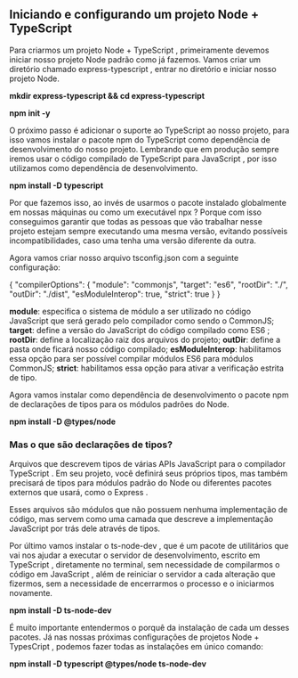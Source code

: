 ## Iniciando e configurando um projeto Node + TypeScript

Para criarmos um projeto Node + TypeScript , primeiramente devemos iniciar nosso projeto Node padrão como já fazemos. Vamos criar um diretório chamado express-typescript , entrar no diretório e iniciar nosso projeto Node.

**mkdir express-typescript && cd express-typescript**

**npm init -y**

O próximo passo é adicionar o suporte ao TypeScript ao nosso projeto, para isso vamos instalar o pacote npm do TypeScript como dependência de desenvolvimento do nosso projeto. Lembrando que em produção sempre iremos usar o código compilado de TypeScript para JavaScript , por isso utilizamos como dependência de desenvolvimento.

**npm install -D typescript**

Por que fazemos isso, ao invés de usarmos o pacote instalado globalmente em nossas máquinas ou como um executável npx ? Porque com isso conseguimos garantir que todas as pessoas que vão trabalhar nesse projeto estejam sempre executando uma mesma versão, evitando possíveis incompatibilidades, caso uma tenha uma versão diferente da outra.

Agora vamos criar nosso arquivo tsconfig.json com a seguinte configuração:

{
    "compilerOptions": {
        "module": "commonjs",
        "target": "es6",
        "rootDir": "./",
        "outDir": "./dist",
        "esModuleInterop": true,
        "strict": true
    }
}

**module**: especifica o sistema de módulo a ser utilizado no código JavaScript que será gerado pelo compilador como sendo o CommonJS;
**target**: define a versão do JavaScript do código compilado como ES6 ;
**rootDir**: define a localização raiz dos arquivos do projeto;
**outDir**: define a pasta onde ficará nosso código compilado;
**esModuleInterop**: habilitamos essa opção para ser possível compilar módulos ES6 para módulos CommonJS;
**strict**: habilitamos essa opção para ativar a verificação estrita de tipo.

Agora vamos instalar como dependência de desenvolvimento o pacote npm de declarações de tipos para os módulos padrões do Node.

**npm install -D @types/node**

### **Mas o que são declarações de tipos?**

Arquivos que descrevem tipos de várias APIs JavaScript para o compilador TypeScript . Em seu projeto, você definirá seus próprios tipos, mas também precisará de tipos para módulos padrão do Node ou diferentes pacotes externos que usará, como o Express .

Esses arquivos são módulos que não possuem nenhuma implementação de código, mas servem como uma camada que descreve a implementação JavaScript por trás dele através de tipos.

Por último vamos instalar o ts-node-dev , que é um pacote de utilitários que vai nos ajudar a executar o servidor de desenvolvimento, escrito em TypeScript , diretamente no terminal, sem necessidade de compilarmos o código em JavaScript , além de reiniciar o servidor a cada alteração que fizermos, sem a necessidade de encerrarmos o processo e o iniciarmos novamente.

**npm install -D ts-node-dev**

É muito importante entendermos o porquê da instalação de cada um desses pacotes. Já nas nossas próximas configurações de projetos Node + TypesCript , podemos fazer todas as instalações em único comando:

**npm install -D typescript @types/node ts-node-dev**